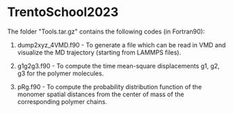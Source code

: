 # TrentoSchool2023

The folder "Tools.tar.gz" contains the following codes (in Fortran90):

1) dump2xyz_4VMD.f90 - To generate a file which can be read in VMD and visualize the MD trajectory (starting from LAMMPS files).

2) g1g2g3.f90 - To compute the time mean-square displacements g1, g2, g3 for the polymer molecules.

3) pRg.f90 - To compute the probability distribution function of the monomer spatial distances from the center of mass of the corresponding polymer chains.
